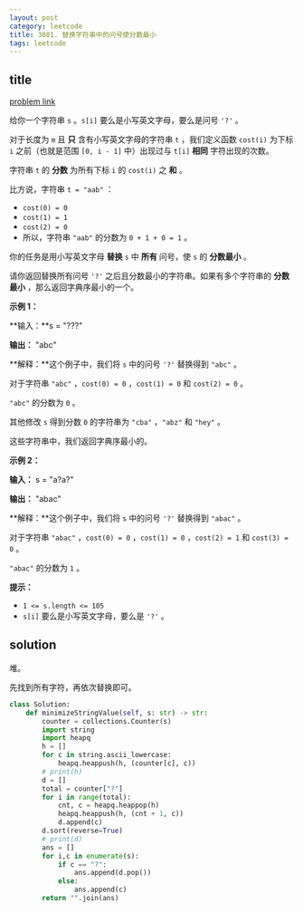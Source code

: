 ```yaml
---
layout: post
category: leetcode
title: 3081. 替换字符串中的问号使分数最小
tags: leetcode
---
```


## title
[problem link](https://leetcode.cn/problems/replace-question-marks-in-string-to-minimize-its-value/description/)

给你一个字符串 `s` 。`s[i]` 要么是小写英文字母，要么是问号 `'?'` 。

对于长度为 `m` 且 **只** 含有小写英文字母的字符串 `t` ，我们定义函数 `cost(i)` 为下标 `i` 之前（也就是范围 `[0, i - 1]` 中）出现过与 `t[i]` **相同** 字符出现的次数。

字符串 `t` 的 **分数** 为所有下标 `i` 的 `cost(i)` 之 **和** 。

比方说，字符串 `t = "aab"` ：

- `cost(0) = 0`
- `cost(1) = 1`
- `cost(2) = 0`
- 所以，字符串 `"aab"` 的分数为 `0 + 1 + 0 = 1` 。

你的任务是用小写英文字母 **替换** `s` 中 **所有** 问号，使 `s` 的 **分数最小** 。

请你返回替换所有问号 `'?'` 之后且分数最小的字符串。如果有多个字符串的 **分数最小** ，那么返回字典序最小的一个。

 

**示例 1：**

**输入：**s = "???"

**输出：** "abc"

**解释：**这个例子中，我们将 `s` 中的问号 `'?'` 替换得到 `"abc"` 。

对于字符串 `"abc"` ，`cost(0) = 0` ，`cost(1) = 0` 和 `cost(2) = 0` 。

`"abc"` 的分数为 `0` 。

其他修改 `s` 得到分数 `0` 的字符串为 `"cba"` ，`"abz"` 和 `"hey"` 。

这些字符串中，我们返回字典序最小的。

**示例 2：**

**输入：** s = "a?a?"

**输出：** "abac"

**解释：**这个例子中，我们将 `s` 中的问号 `'?'` 替换得到 `"abac"` 。

对于字符串 `"abac"` ，`cost(0) = 0` ，`cost(1) = 0` ，`cost(2) = 1` 和 `cost(3) = 0` 。

`"abac"` 的分数为 `1` 。

 

**提示：**

- `1 <= s.length <= 105`
- `s[i]` 要么是小写英文字母，要么是 `'?'` 。

## solution

堆。

先找到所有字符，再依次替换即可。

```python
class Solution:
    def minimizeStringValue(self, s: str) -> str:
        counter = collections.Counter(s)
        import string
        import heapq
        h = []
        for c in string.ascii_lowercase:
            heapq.heappush(h, (counter[c], c))
        # print(h)
        d = []
        total = counter["?"]
        for i in range(total):
            cnt, c = heapq.heappop(h)
            heapq.heappush(h, (cnt + 1, c))
            d.append(c)
        d.sort(reverse=True)
        # print(d)
        ans = []
        for i,c in enumerate(s):
            if c == "?":
                ans.append(d.pop())
            else:
                ans.append(c)
        return "".join(ans)
```


